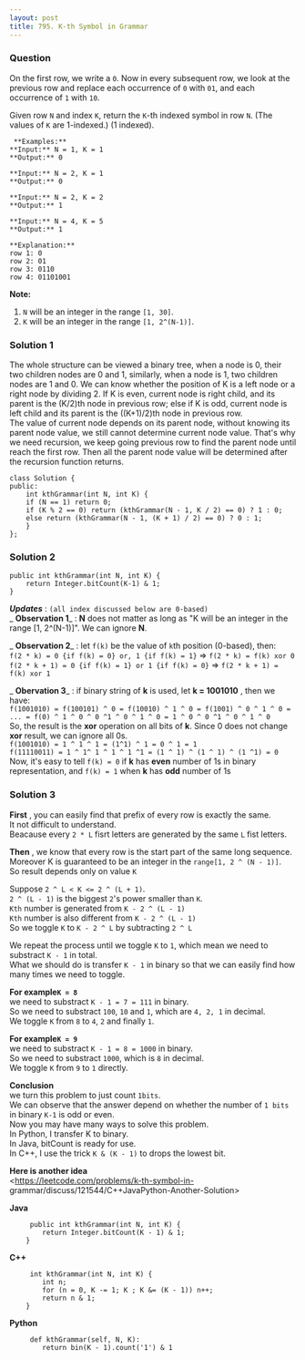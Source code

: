 ```yaml
---
layout: post
title: 795. K-th Symbol in Grammar
---
```

### Question
On the first row, we write a `0`. Now in every subsequent row, we look at the
previous row and replace each occurrence of `0` with `01`, and each occurrence
of `1` with `10`.

Given row `N` and index `K`, return the `K`-th indexed symbol in row `N`. (The
values of `K` are 1-indexed.) (1 indexed).

    
    
     **Examples:**
    **Input:** N = 1, K = 1
    **Output:** 0
    
    **Input:** N = 2, K = 1
    **Output:** 0
    
    **Input:** N = 2, K = 2
    **Output:** 1
    
    **Input:** N = 4, K = 5
    **Output:** 1
    
    **Explanation:**
    row 1: 0
    row 2: 01
    row 3: 0110
    row 4: 01101001
    

**Note:**

  1. `N` will be an integer in the range `[1, 30]`.
  2. `K` will be an integer in the range `[1, 2^(N-1)]`.

### Solution 1
The whole structure can be viewed a binary tree, when a node is 0, their two
children nodes are 0 and 1, similarly, when a node is 1, two children nodes
are 1 and 0. We can know whether the position of K is a left node or a right
node by dividing 2. If K is even, current node is right child, and its parent
is the (K/2)th node in previous row; else if K is odd, current node is left
child and its parent is the ((K+1)/2)th node in previous row.  
The value of current node depends on its parent node, without knowing its
parent node value, we still cannot determine current node value. That's why we
need recursion, we keep going previous row to find the parent node until reach
the first row. Then all the parent node value will be determined after the
recursion function returns.

    
    
    class Solution {
    public:
        int kthGrammar(int N, int K) {
    	if (N == 1) return 0;
    	if (K % 2 == 0) return (kthGrammar(N - 1, K / 2) == 0) ? 1 : 0;
    	else return (kthGrammar(N - 1, (K + 1) / 2) == 0) ? 0 : 1;
        }
    };


### Solution 2
    
    
    public int kthGrammar(int N, int K) {
        return Integer.bitCount(K-1) & 1;
    }
    

_**Updates**_ : `(all index discussed below are 0-based)`  
 _ **Observation 1**_ : **N** does not matter as long as "K will be an integer
in the range [1, 2^(N-1)]". We can ignore **N**.

 _ **Observation 2**_ : let `f(k)` be the value of `k`th position (0-based),
then:  
`f(2 * k) = 0 {if f(k) = 0} or, 1 {if f(k) = 1}` => `f(2 * k) = f(k) xor 0`  
`f(2 * k + 1) = 0 {if f(k) = 1} or 1 {if f(k) = 0}` => `f(2 * k + 1) = f(k)
xor 1`

 _ **Obervation 3**_ : if binary string of **k** is used, let **k = 1001010**
, then we have:  
`f(1001010) = f(100101) ^ 0 = f(10010) ^ 1 ^ 0 = f(1001) ^ 0 ^ 1 ^ 0 = ... =
f(0) ^ 1 ^ 0 ^ 0 ^1 ^ 0 ^ 1 ^ 0 = 1 ^ 0 ^ 0 ^1 ^ 0 ^ 1 ^ 0`  
So, the result is the **xor** operation on all bits of **k**. Since 0 does not
change **xor** result, we can ignore all 0s.  
`f(1001010) = 1 ^ 1 ^ 1 = (1^1) ^ 1 = 0 ^ 1 = 1`  
`f(11110011) = 1 ^ 1^ 1 ^ 1 ^ 1 ^1 = (1 ^ 1) ^ (1 ^ 1) ^ (1 ^1) = 0`  
Now, it's easy to tell `f(k) = 0` if **k** has **even** number of 1s in binary
representation, and `f(k) = 1` when **k** has **odd** number of 1s


### Solution 3
 **First** , you can easily find that prefix of every row is exactly the same.  
It not difficult to understand.  
Beacause every `2 * L` fisrt letters are generated by the same `L` fist
letters.

 **Then** , we know that every row is the start part of the same long
sequence.  
Moreover K is guaranteed to be an integer in the `range[1, 2 ^ (N - 1)]`.  
So result depends only on value `K`

Suppose `2 ^ L < K <= 2 ^ (L + 1)`.  
`2 ^ (L - 1)` is the biggest `2`'s power smaller than `K`.  
`Kth` number is generated from `K - 2 ^ (L - 1)`  
`Kth` number is also different from `K - 2 ^ (L - 1)`  
So we toggle `K` to `K - 2 ^ L` by subtracting `2 ^ L`

We repeat the process until we toggle `K` to `1`, which mean we need to
substract `K - 1` in total.  
What we should do is transfer `K - 1` in binary so that we can easily find how
many times we need to toggle.

  

 **For example`K = 8`**  
we need to substract `K - 1 = 7 = 111` in binary.  
So we need to substract `100`, `10` and `1`, which are `4, 2, 1` in decimal.  
We toggle `K` from `8` to `4`, `2` and finally `1`.

 **For example`K = 9`**  
we need to substract `K - 1 = 8 = 1000` in binary.  
So we need to substract `1000`, which is `8` in decimal.  
We toggle `K` from `9` to `1` directly.

  

 **Conclusion**  
we turn this problem to just count `1bits`.  
We can observe that the answer depend on whether the number of `1 bits` in
binary `K-1` is odd or even.  
Now you may have many ways to solve this problem.  
In Python, I transfer K to binary.  
In Java, bitCount is ready for use.  
In C++, I use the trick `K & (K - 1)` to drops the lowest bit.

  

 **Here is another idea**  
<https://leetcode.com/problems/k-th-symbol-in-
grammar/discuss/121544/C++JavaPython-Another-Solution>

  

 **Java**

    
    
    	 public int kthGrammar(int N, int K) {
    		return Integer.bitCount(K - 1) & 1;
    	}
    

**C++**

    
    
         int kthGrammar(int N, int K) {
            int n;
            for (n = 0, K -= 1; K ; K &= (K - 1)) n++;
            return n & 1;
        }
    

**Python**

    
    
         def kthGrammar(self, N, K):
            return bin(K - 1).count('1') & 1
    



